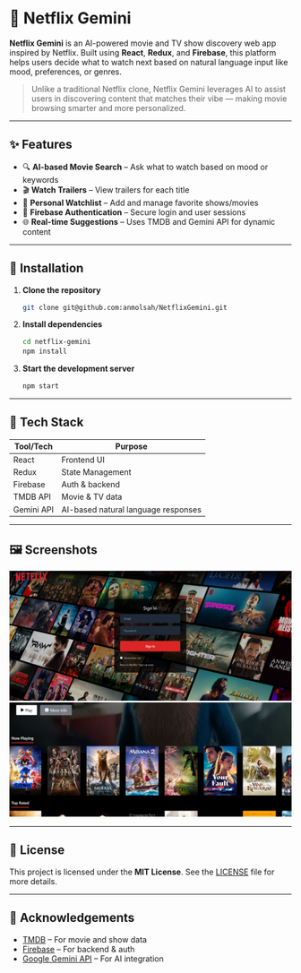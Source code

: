 # 🎥 Netflix Gemini

**Netflix Gemini** is an AI-powered movie and TV show discovery web app inspired by Netflix. Built using **React**, **Redux**, and **Firebase**, this platform helps users decide what to watch next based on natural language input like mood, preferences, or genres.

> Unlike a traditional Netflix clone, Netflix Gemini leverages AI to assist users in discovering content that matches their vibe — making movie browsing smarter and more personalized.

---

## ✨ Features

- 🔍 **AI-based Movie Search** – Ask what to watch based on mood or keywords
- 🎬 **Watch Trailers** – View trailers for each title
- 📌 **Personal Watchlist** – Add and manage favorite shows/movies
- 🔐 **Firebase Authentication** – Secure login and user sessions
- 🌐 **Real-time Suggestions** – Uses TMDB and Gemini API for dynamic content

---

## 🚀 Installation

1. **Clone the repository**
   ```bash
   git clone git@github.com:anmolsah/NetflixGemini.git


2. **Install dependencies**

   ```bash
   cd netflix-gemini
   npm install
   ```

3. **Start the development server**

   ```bash
   npm start
   ```

---

## 🧠 Tech Stack

| Tool/Tech  | Purpose                             |
| ---------- | ----------------------------------- |
| React      | Frontend UI                         |
| Redux      | State Management                    |
| Firebase   | Auth & backend                      |
| TMDB API   | Movie & TV data                     |
| Gemini API | AI-based natural language responses |

---

## 🖼 Screenshots

![Netflix Gemini Screenshot](./public/netflixgemini1.png)
![Netflix Gemini Screenshot](./public/netflixgemini2.png)


---

## 📄 License

This project is licensed under the **MIT License**.
See the [LICENSE](LICENSE) file for more details.

---

## 🙌 Acknowledgements

* [TMDB](https://www.themoviedb.org/) – For movie and show data
* [Firebase](https://firebase.google.com/) – For backend & auth
* [Google Gemini API](https://ai.google.dev/) – For AI integration

````


